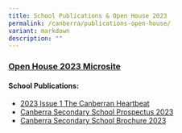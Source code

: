 ```yaml
---
title: School Publications & Open House 2023
permalink: /canberra/publications-open-house/
variant: markdown
description: ""
---
```

### [Open House 2023 Microsite](https://sites.google.com/moe.edu.sg/visitcanberrasec)

#### School Publications:
* [2023 Issue 1 The Canberran Heartbeat](/files/2023/2023_Issue_1_The_Canberran_Hearbeat.pdf)
* [Canberra Secondary School Prospectus 2023](/files/2023/2023_Issue_2_The_Canberran_Hearbeat.pdf)
* [Canberra Secondary School Brochure 2023](/files/2023/Canberra_Brochure_2023.pdf)